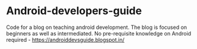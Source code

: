 # Android-developers-guide
Code for a blog on teaching android development. The blog is focused on beginners as well as intermediated. No pre-requisite knowledge on Android required - https://androiddevsguide.blogspot.in/
